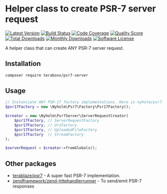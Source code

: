 # Helper class to create PSR-7 server request

[![Latest Version](https://img.shields.io/github/release/Nyholm/psr7-server.svg?style=flat-square)](https://github.com/Nyholm/psr7-server/releases)
[![Build Status](https://img.shields.io/travis/Nyholm/psr7-server/master.svg?style=flat-square)](https://travis-ci.org/Nyholm/psr7-server)
[![Code Coverage](https://img.shields.io/scrutinizer/coverage/g/Nyholm/psr7-server.svg?style=flat-square)](https://scrutinizer-ci.com/g/Nyholm/psr7-server)
[![Quality Score](https://img.shields.io/scrutinizer/g/Nyholm/psr7-server.svg?style=flat-square)](https://scrutinizer-ci.com/g/Nyholm/psr7-server)
[![Total Downloads](https://poser.pugx.org/nyholm/psr7-server/downloads)](https://packagist.org/packages/nyholm/psr7-server)
[![Monthly Downloads](https://poser.pugx.org/nyholm/psr7-server/d/monthly.png)](https://packagist.org/packages/nyholm/psr7-server)
[![Software License](https://img.shields.io/badge/license-MIT-brightgreen.svg?style=flat-square)](LICENSE)

A helper class that can create ANY PSR-7 server request. 

## Installation

```bash
composer require teraboxx/psr7-server
```

## Usage

```php
// Instanciate ANY PSR-17 factory implementations. Here is nyholm/psr7 as an example
$psr17Factory = new \Nyholm\Psr7\Factory\Psr17Factory();

$creator = new \Nyholm\Psr7Server\ServerRequestCreator(
    $psr17Factory, // ServerRequestFactory
    $psr17Factory, // UriFactory
    $psr17Factory, // UploadedFileFactory
    $psr17Factory  // StreamFactory
);

$serverRequest = $creator->fromGlobals();
```

## Other packages

* [terablaze/psr7](https://github.com/terablaze/psr7) - A super fast PSR-7 implementation.
* [zendframework/zend-httphandlerrunner](https://github.com/zendframework/zend-httphandlerrunner) - To send/emit PSR-7 responses
